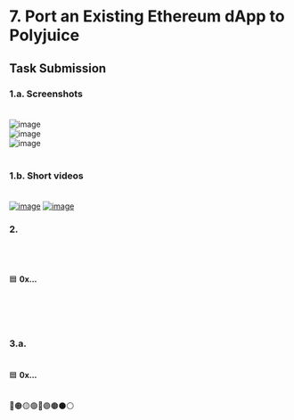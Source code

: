 # 7. Port an Existing Ethereum dApp to Polyjuice

## Task Submission

### 1.a. Screenshots <br><br>
![image](https://user-images.githubusercontent.com/5003779/129417492-02e0cf1c-0d05-45b1-903b-d32b852b4bd1.png) <br>
![image](https://user-images.githubusercontent.com/5003779/129417468-4f20f4d6-fc28-4a1f-b661-592ce0ae8766.png) <br>
![image](https://user-images.githubusercontent.com/5003779/129417430-3fa251e5-1fc2-4f1c-b320-d36e5e5e3732.png) <br><br>
### 1.b. Short videos<br><br>
 [![image](https://img.youtube.com/vi/srp-sVMUk-w/0.jpg)](https://youtu.be/srp-sVMUk-w) 
 [![image](https://img.youtube.com/vi/FcVwLMi0vMw/0.jpg)](https://youtu.be/FcVwLMi0vMw)
### 2. <br><br>
 <br><br>
   🟦 <b> 0x... </b> <br><br>   
    <br><br>
### 3.a. <br><br>
   🟦 <b> 0x... </b> <br><br>

🔴🟠🟡🟢🔵🟣🟤⚫⚪

